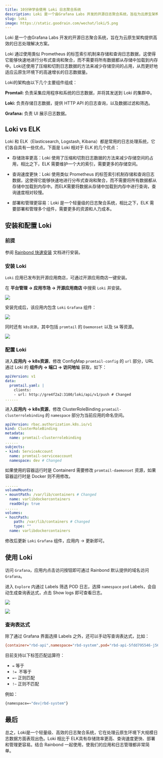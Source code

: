 ```yaml
---
title: 10分钟学会使用 Loki 日志聚合系统
description: Loki 是一个由Grafana Labs 开发的开源日志聚合系统，旨在为云原生架构提供高效的日志处理解决方案。Loki 通过使用类似 Prometheus 的标签索引机制来存储和查询日志数据，这使得它能够快速地进行分布式查询和聚合
slug: loki
image: https://static.goodrain.com/wechat/loki/5.png
---
```


Loki 是一个由Grafana Labs 开发的开源日志聚合系统，旨在为云原生架构提供高效的日志处理解决方案。

Loki 通过使用类似 Prometheus 的标签索引机制来存储和查询日志数据，这使得它能够快速地进行分布式查询和聚合，而不需要将所有数据都从存储中加载到内存中。Loki还使用了压缩和切割日志数据的方法来减少存储空间的占用，从而更好地适应云原生环境下的高速增长的日志数据量。

Loki的架构由以下几个主要组件组成：

**Promtail:** 负责采集应用程序和系统的日志数据，并将其发送到 Loki 的集群中。

**Loki:** 负责存储日志数据，提供 HTTP API 的日志查询，以及数据过滤和筛选。

**Grafana:** 负责 UI 展示日志数据。

<!--truncate-->

## Loki vs ELK

Loki 和 ELK（Elasticsearch, Logstash, Kibana）都是常用的日志处理系统，它们各自具有一些优点。下面是 Loki 相对于 ELK 的几个优点：

* 存储效率更高：Loki 使用了压缩和切割日志数据的方法来减少存储空间的占用，相比之下，ELK 需要维护一个大的索引，需要更多的存储空间。

* 查询速度更快：Loki 使用类似 Prometheus 的标签索引机制存储和查询日志数据，这使得它能够快速地进行分布式查询和聚合，而不需要将所有数据都从存储中加载到内存中。而ELK需要将数据从存储中加载到内存中进行查询，查询速度相对较慢。

* 部署和管理更容易：Loki 是一个轻量级的日志聚合系统，相比之下，ELK 需要部署和管理多个组件，需要更多的资源和人力成本。

## 安装和配置 Loki

### 前提

参阅 [Rainbond 快速安装](https://www.rainbond.com/docs/quick-start/quick-install) 文档进行安装。

### 安装 Loki

`Loki` 应用已发布到开源应用商店，可通过开源应用商店一键安装。

在 **平台管理 -> 应用市场 -> 开源应用商店** 中搜索 `Loki` 并安装。

![](https://static.goodrain.com/wechat/loki/1.png)

安装完成后，该应用内包含 `Loki` `Grafana` 组件：

![](https://static.goodrain.com/wechat/loki/2.png)

同时还有 `k8s资源`，其中包括 `promtail`  的 `Daemonset` 以及 `SA` 等资源。

![](https://static.goodrain.com/wechat/loki/3.png)

### 配置 Loki

进入**应用内 -> k8s资源**，修改 ConfigMap `promtail-config` 的 `url` 部分，URL 通过 Loki 的 **组件内 -> 端口 -> 访问地址** 获取，如下：

```yaml
apiVersion: v1
data:
  promtail.yaml: |
    clients:
    - url: http://gre4f2a2:3100/loki/api/v1/push # Changed
......
```

进入**应用内 -> k8s资源**，修改 ClusterRoleBinding `promtail-clusterrolebinding` 的 `namespace` 部分为当前应用的命名空间。

```yaml
apiVersion: rbac.authorization.k8s.io/v1
kind: ClusterRoleBinding
metadata:
  name: promtail-clusterrolebinding
......
subjects:
- kind: ServiceAccount
  name: promtail-serviceaccount
  namespace: dev # Changed
```

如果使用的容器运行时是 Containerd 需要修改 `promtail-daemonset` 资源，如果容器运行时是 Docker 则不用修改。

```yaml
......
volumeMounts:
- mountPath: /var/lib/containers # Changed
  name: varlibdockercontainers
  readOnly: true
......
volumes:
- hostPath:
    path: /var/lib/containers # Changed
    type: ""
  name: varlibdockercontainers
```

修改后更新 `Loki` `Grafana` 组件，应用内 -> 更新即可。

## 使用 Loki

访问 `Grafana`，应用内点击访问按钮即可通过 Rainbond 默认提供的域名访问 `Grafana`。

进入 `Explore` 内通过 Labels 筛选 POD 日志，选择 `namespace`  `pod` Labels，会自动生成查询表达式，点击 Show logs 即可查看日志。

![](https://static.goodrain.com/wechat/loki/4.png)

![](https://static.goodrain.com/wechat/loki/5.png)

### 查询表达式

除了通过 Grafana 界面选择 Labels 之外，还可以手动写查询表达式，比如：

```bash
{container="rbd-api",namespace="rbd-system",pod="rbd-api-5fdd795546-j5679"}
```

目前支持以下标签匹配运算符：

- `=` 等于
- `!= `不等于
- `=~` 正则匹配
- `!~` 正则不匹配

例如：

```bash
{namespace=~"dev|rbd-system"}
```

## 最后

总之，Loki是一个轻量级、高效的日志聚合系统，它在处理云原生环境下大规模日志数据方面表现出色。Loki 相比于 ELK具有存储效率更高、查询速度更快、部署和管理更容易。结合 Rainbond 一起使用，使我们的应用和日志管理都非常简单。